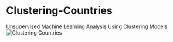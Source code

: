 # Clustering-Countries
Unsupervised Machine Learning Analysis Using Clustering Models
![Clustering Countries](https://user-images.githubusercontent.com/105715834/233062021-27a31cf2-ec26-4721-adef-c484becc0ba2.gif)
